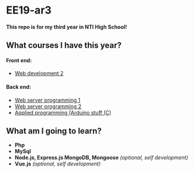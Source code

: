 # EE19-ar3
#### This repo is for my third year in NTI High School!
## What courses I have this year?
#### Front end:
* [Web development 2]()
#### Back end:
* [Web server programming 1](https://www.skolverket.se/undervisning/gymnasieskolan/laroplan-program-och-amnen-i-gymnasieskolan/gymnasieprogrammen/amne?url=1530314731%2Fsyllabuscw%2Fjsp%2Fsubject.htm%3FsubjectCode%3DWES%26tos%3Dgy&sv.url=12.5dfee44715d35a5cdfa92a3)
* [Web server programming 2](https://www.skolverket.se/undervisning/gymnasieskolan/laroplan-program-och-amnen-i-gymnasieskolan/gymnasieprogrammen/amne?url=1530314731%2Fsyllabuscw%2Fjsp%2Fsubject.htm%3FsubjectCode%3DWES%26tos%3Dgy&sv.url=12.5dfee44715d35a5cdfa92a3)
* [Applied programming (Arduino stuff (C)](https://www.skolverket.se/undervisning/gymnasieskolan/laroplan-program-och-amnen-i-gymnasieskolan/gymnasieprogrammen/amne?url=1530314731%2Fsyllabuscw%2Fjsp%2Fsubject.htm%3FsubjectCode%3DTIA%26courseCode%3DTIATIL00S%26tos%3Dgy&sv.url=12.5dfee44715d35a5cdfa92a3#anchor_TIATIL00S)

## What am I going to learn?
* **Php**
* **MySql**
* **Node.js, Express.js MongoDB, Mongoose** *(optional, self development)* 
* **Vue.js** *(optional, self development)* 

